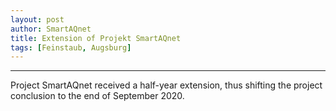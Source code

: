 ```yaml
---
layout: post
author: SmartAQnet
title: Extension of Projekt SmartAQnet
tags: [Feinstaub, Augsburg]
---
```

-----------------------------------------------------------------------------
Project SmartAQnet received a half-year extension, thus shifting the project conclusion to the end of September 2020. 